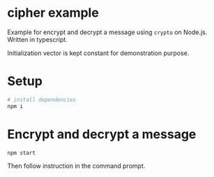 # cipher example
Example for encrypt and decrypt a message using `crypto` on Node.js.
Written in typescript.

Initialization vector is kept constant for demonstration purpose.

# Setup
```sh
# install dependencies
npm i
```

# Encrypt and decrypt a message
```sh
npm start
```

Then follow instruction in the command prompt.